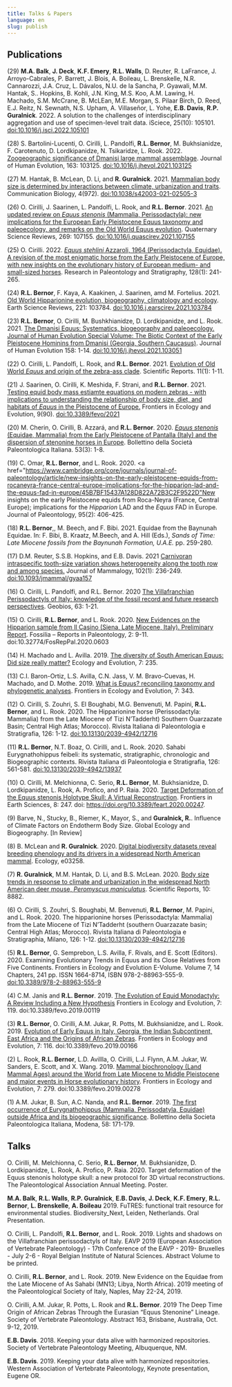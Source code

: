 ```yaml
---
title: Talks & Papers
language: en
slug: publish
---
```


## Publications
(29) <b>M.A. Balk</b>, <b>J. Deck</b>, <b>K.F. Emery</b>, <b>R.L. Walls</b>, D. Reuter, R. LaFrance, J. Arroyo-Cabrales, P. Barrett, J. Blois, A. Boileau, L. Brenskelle, N.R. Cannarozzi, J.A. Cruz, L. Dávalos, N.U. de la Sancha, P. Gyawali, M.M. Hantak, S.. Hopkins, B. Kohli, J.N. King, M.S. Koo, A.M. Lawing, H. Machado, S.M. McCrane, B. McLEan, M.E. Morgan, S. Pilaar Birch, D. Reed, E.J. Reitz, N. Sewnath, N.S. Upham, A. Villaseñor, L. Yohe, <b>E.B. Davis</b>, <b>R.P. Guralnick</b>. 2022. <h ref="https://www.sciencedirect.com/science/article/pii/S2589004222013736">A solution to the challenges of interdisciplinary aggregation and use of specimen-level trait data</a>. iSciece, 25(10): 105101. <a href="https://doi.org/10.1016/j.isci.2022.105101">doi:10.1016/j.isci.2022.105101</a>

(28) S. Bartolini-Lucenti, O. Cirilli, L. Pandolfi, <b>R.L. Bernor</b>, M. Bukhsianidze, F. Carotenuto, D. Lordkipanidze, N. Tsikaridze, L. Rook. 2022. <a href="https://www.sciencedirect.com/science/article/abs/pii/S0047248421001779">Zoogeographic significance of Dmanisi large mammal assemblage</a>. Journal of Human Evolution, 163: 103125. <a href="https://doi.org/10.1016/j.jhevol.2021.103125">doi:10.1016/j.jhevol.2021.103125</a>

(27) M. Hantak, B. McLean, D. Li, and <b>R. Guralnick</b>. 2021. <a href="https://www.nature.com/articles/s42003-021-02505-3">Mammalian body size is determined by interactions between climate, urbanization and traits</a>. Communication Biology, 4(972). <a href="https://doi.org/10.1038/s42003-021-02505-3">doi:10.1038/s42003-021-02505-3</a>

(26) O. Cirilli, J. Saarinen, L. Pandolfi, L. Rook, and <b>R.L. Bernor</b>. 2021. <a href="https://www.sciencedirect.com/science/article/pii/S0277379121003620?casa_token=rvr2P9XvHzMAAAAA:VjMx6to76KqBZen5SLB1T2GzAyP37vc8ojZciQI8BvWY-_jj29J9ZgthOIQJhTdTN8a38q3D">An updated review on <i>Equus stenonis</i> (Mammalia, Perissodactyla): new implications for the European Early Pleistocene Equus taxonomy and paleoecology, and remarks on the Old World Equus evolution</a>. Quaternary Science Reviews, 269: 107155. <a href="https://doi.org/10.1016/j.quascirev.2021.107155">doi:10.1016/j.quascirev.2021.107155</a>

(25) O. Cirilli. 2022. <a href="https://www.researchgate.net/profile/Omar-Cirilli/publication/358751878_EQUUS_STEHLINI_AZZAROLI_1964_PERISSODACTYLA_EQUIDAE_A_REVISION_OF_THE_MOST_ENIGMATIC_HORSE_FROM_THE_EARLY_PLEISTOCENE_OF_EUROPE_WITH_NEW_INSIGHTS_ON_THE_EVOLUTIONARY_HISTORY_OF_EUROPEAN_MEDIUM-_AND_SM/links/6213d8fd08bee946f3943cb4/EQUUS-STEHLINI-AZZAROLI-1964-PERISSODACTYLA-EQUIDAE-A-REVISION-OF-THE-MOST-ENIGMATIC-HORSE-FROM-THE-EARLY-PLEISTOCENE-OF-EUROPE-WITH-NEW-INSIGHTS-ON-THE-EVOLUTIONARY-HISTORY-OF-EUROPEAN-MEDIUM-AND.pdf"><i>Equus stehlini</i> Azzaroli, 1964 (Perissodactyla, Equidae). A revision of the  most enigmatic horse from the Early Pleistocene of Europe, with new insights on the evolutionary history of European medium- and small-sized horses</a>. Research in Paleontology and Stratigraphy, 128(1): 241-265. 

(24) <b>R.L. Bernor</b>, F. Kaya, A. Kaakinen, J. Saarinen, amd M. Fortelius. 2021. <a href="https://www.sciencedirect.com/science/article/pii/S0012825221002853">Old World Hipparionine evolution, biogeography, climatology and ecology</a>. Earth Science Reviews, 221: 103784. <a href="https://doi.org/10.1016/j.earscirev.2021.103784">doi:10.1016.j.earscirev.2021.103784</a>

(23) <b>R.L. Bernor</b>, O. Cirilli, M. Bushkhianidze, D. Lordkipanidze, and L. Rook. 2021. <a href="https://www.sciencedirect.com/science/article/abs/pii/S0047248421001032">The Dmanisi Equus: Systematics, biogeography and paleoecology. Journal of Human Evolution Special Volume: The Biotic Context of the Early Pleistocene Hominins from Dmanisi (Georgia, Southern Caucasus)</a>. Journal of Human Evolution 158: 1-14. <a href="https://www.sciencedirect.com/science/article/abs/pii/S0047248421001032?via%3Dihub">doi:10.1016/j.jhevol.2021.103051</a>

(22) O. Cirilli, L. Pandolfi, L. Rook, and <b>R.L. Bernor</b>. 2021. <a href= "https://www.nature.com/articles/s41598-021-89440-9">Evolution of Old World <i>Equus</i> and origin of the zebra-ass clade</a>. Scientific Reports. 11(1): 1-11.

(21) J. Saarinen, O. Cirilli, K. Meshida, F. Strani, and <b>R.L. Bernor</b>. 2021. <a href="https://www.frontiersin.org/articles/10.3389/fevo.2021.622412/full?&utm_source=Email_to_authors_&utm_medium=Email&utm_content=T1_11.5e1_author&utm_campaign=Email_publication&field=&journalName=Frontiers_in_Ecology_and_Evolution&id=622412">Testing equid body mass estiamte equations on modern zebras - with implications to understanding the relationship of body size, diet, and habitats of <i>Equus</i> in the Pleistocene of Europe.</a> Frontiers in Ecology and Evolution, 9(90). <a href="https://doi.org/10.3389/fevo.2021.622412">doi:10.3389/fevo/2021</a>

(20) M. Cherin, O. Cirilli, B. Azzará, and <b>R.L. Bernor</b>. 2020. <a href="http://paleoitalia.org/archives/bollettino-spi/113/published-online-novembre-2020/"><i>Equus stenonis</i> (Equidae, Mammalia) from the Early Pleistocene of Pantalla (Italy) and the dispersion of stenonine horses in Europe</a>. Bollettino della Società Paleontologica Italiana. 53(3): 1-8.

(19) C. Omar, <b>R.L. Bernor</b>, and L. Rook. 2020. <a href="https://www.cambridge.org/core/journals/journal-of-paleontology/article/new-insights-on-the-early-pleistocene-equids-from-rocaneyra-france-central-europe-implications-for-the-hipparion-lad-and-the-equus-fad-in-europe/45B7BF15437A128D822A72B3C2F9522D"New insights on the early Pleistocene equids from Roca-Neyra (France, Central Europe); implications for the <i>Hipparion</i> LAD and the <i>Equus</i> FAD in Europe</a>. Journal of Paleontology, 95(2): 406-425.

(18) <b>R.L. Bernor</b>,, M. Beech, and F. Bibi. 2021. Equidae from the Baynunah Equidae. In: F. Bibi, B. Kraatz, M.Beech, and A. Hill (Eds.), <i>Sands of Time: Late Miocene fossils from the Baynunah Formation, U.A.E.</i> pp. 259-280.

(17) D.M. Reuter, S.S.B. Hopkins, and E.B. Davis. 2021 <a href="https://academic.oup.com/jmammal/article/102/1/236/6175216?casa_token=d53T2AwnJ4EAAAAA:ROsTjdeqHUTbPEbYQeOVWwKvE1jgZxL056diQNJOquabygXzsNExB3Pn4Y5xEDTv0a99h72Nk13Z">Carnivoran intraspecific tooth-size variation shows heterogeneity along the tooth row and among species.</a> Journal of Mammalogy, 102(1): 236-249. <a href="https://doi.org/10.1093/jmammal/gyaa157">doi:10.1093/jmammal/gyaa157</a>

(16) O. Cirilli, L. Pandolfi, and R.L. Bernor. 2020 <a href="https://www.sciencedirect.com/science/article/pii/S0016699520300875?casa_token=gYLuEYEwgMcAAAAA:x6DyTZ3T8IAm71Qv_dMBe0rZbQS8UwpO8Ed1oOyale_YvDsYV4jcF0X_e2R0Bixrt3e44tQ_ug">The Villafranchian Perissodactyls of Italy: knowledge of the fossil record and future research perspectives</a>. Geobios, 63: 1-21.

(15) O. Cirilli, <b>R.L. Bernor</b>, and L. Rook. 2020. <a href="https://files.spazioweb.it/20/c6/20c6702c-3d41-4d3e-9914-f94bb2287a22.pdf">New Evidences on the Hipparion sample from Il Casino (Siena, Late Miocene, Italy). Preliminary Report</a>. Fossilia – Reports in Paleontology, 2: 9-11. doi:10.32774/FosRepPal.2020.0603

(14) H. Machado and L. Avilla. 2019. <a href="https://www.frontiersin.org/articles/10.3389/fevo.2019.00235/full">The diversity of South American Equus: Did size really matter?</a> Ecology and Evolution, 7: 235.

(13) C.I. Baron-Ortiz, L.S. Avilla, C.N. Jass, V. M. Bravo-Cuevas, H. Machado, and D. Mothe. 2019. <a href="https://www.frontiersin.org/articles/10.3389/fevo.2019.00343/full">What is Equus? reconciling taxonomy and phylogenetic analyses</a>. Frontiers in Ecology and Evolution, 7: 343.

(12) O. Cirilli, S. Zouhri, S. El Boughabi, M.G. Benvenuti, M. Papini, <b>R.L. Bernor</b>, and L. Rook. 2020. The Hipparionine horse (Perissodactyla: Mammalia) from the Late Miocene of Tizi N’Tadderht) Southern Ouarzazate Basin; Central High Atlas; Morocco). Rivista Italiana di Paleontologia e Stratigrafia, 126: 1-12. <a href="https://doi.org/10.13130/2039-4942/12716">doi:10.13130/2039-4942/12716</a>

(11) <b>R.L. Bernor</b>, N.T. Boaz, O. Cirilli, and L. Rook. 2020. Sahabi Eurygnathohippus feibeli: its systematic, stratigraphic, chronologic and Biogeographic contexts. Rivista Italiana di Paleontologia e Stratigrafia, 126: 561-581. <a href="https://doi.org/10.13130/2039-4942/13937">doi:10.13130/2039-4942/13937</a>

(10) O. Cirilli, M. Melchionna, C. Serio, <b>R.L. Bernor</b>, M. Bukhsianidze, D. Lordkipanidze, L. Rook, A. Profico, and P. Raia. 2020. <a href="https://www.frontiersin.org/articles/10.3389/feart.2020.00247/full?&utm_source=Email_to_authors_&utm_medium=Email&utm_content=T1_11.5e1_author&utm_campaign=Email_publication&field=&journalName=Frontiers_in_Earth_Science&id=521626">Target Deformation of the Equus stenonis Holotype Skull: A Virtual Reconstruction</a>. Frontiers in Earth Sciences, 8: 247. doi: https://doi.org/10.3389/feart.2020.00247.

(9) Barve, N., Stucky, B., Riemer, K., Mayor, S., and <b>Guralnick, R.</b>. Influence of Climate Factors on Endotherm Body Size. Global Ecology and Biogeography. [In Review]

(8) B. McLean and <b>R. Guralnick</b>. 2020. <a href="https://esajournals.onlinelibrary.wiley.com/doi/pdfdirect/10.1002/ecy.3258?casa_token=zi1xnvZ3_HgAAAAA:nQCK68eLezS5Rzg_UL20ccXy_8ji-jaF_cdscaI6ptTADBgTIUgFzP5BK_GUU6vQsib7gZpFDJYH6A">Digital biodiversity datasets reveal breeding phenology and its drivers in a widespread North American mammal</a>. Ecology, e03258.

(7) <b>R. Guralnick</b>, M.M. Hantak, D. Li, and B.S. McLean. 2020. <a href="https://www.nature.com/articles/s41598-020-65755-x">Body size trends in response to climate and urbanization in the widespread North American deer mouse, <i>Peromyscus maniculatus</i></a>. Scientific Reports, 10: 8882.

(6) O. Cirilli, S. Zouhri, S. Boughabi, M. Benvenuti, <b>R.L. Bernor</b>, M. Papini, and L. Rook. 2020. The hipparionine horses (Perissodactyla: Mammalia) from the Late Miocene of  Tizi N’Tadderht (southern Ouarzazate basin; Central High Atlas; Morocco). Rivista Italiana di Paleontologia e Stratigraphia, Milano, 126: 1-12. <a href="https://doi.org/10.13130/2039-4942/12716">doi:10.13130/2039-4942/12716</a>
 
(5) <b>R.L. Bernor</b>, G. Semprebon, L.S. Avilla, F. Rivals, and E. Scott (Editors). 2020. Examining Evolutionary Trends in Equus and its Close Relatives from Five Continents. Frontiers in Ecology and Evolution E-Volume. Volume 7, 14 Chapters, 241 pp. ISSN 1664-8714, ISBN 978-2-88963-555-9. <a href="https://doi.org/10.3389/978-2-88963-555-9">doi:10.3389/978-2-88963-555-9</a>

(4) C.M. Janis and <b>R.L. Bernor</b>. 2019. <a href="https://www.frontiersin.org/articles/10.3389/fevo.2019.00119/full">The Evolution of Equid Monodactyly: A Review Including a New Hypothesis</a> Frontiers in Ecology and Evolution, 7: 119. doi:10.3389/fevo.2019.00119
 
(3) <b>R.L. Bernor</b>, O. Cirilli, A.M. Jukar, R. Potts, M. Bukhsianidze, and L. Rook. 2019. <a href="https://www.frontiersin.org/articles/10.3389/fevo.2019.00166/full">Evolution of Early Equus in Italy, Georgia, the Indian Subcontinent, East Africa and the Origins of African Zebras</a>. Frontiers in Ecology and Evolution, 7: 116. doi:10.3389/fevo.2019.00166
 
(2) L. Rook, <b>R.L. Bernor</b>, L.D. Avillla, O. Cirilli, L.J. Flynn, A.M. Jukar, W. Sanders, E. Scott, and X. Wang. 2019. <a href="https://www.frontiersin.org/articles/10.3389/fevo.2019.00278/full?=&field=&id=451815&journalName=Frontiers_in_Ecology_and_Evolution">Mammal biochronology (Land Mammal Ages) around the World from Late Miocene to Middle Pleistocene and major events in Horse evolutionary history</a>. Frontiers in Ecology and Evolution, 7: 279. doi:10.3389/fevo.2019.00278
 
(1) A.M. Jukar, B. Sun, A.C. Nanda, and <b>R.L. Bernor</b>. 2019. <a href="https://par.nsf.gov/servlets/purl/10152595">The first occurrence of Eurygnathohippus (Mammalia, Perissodatyla, Equidae) outside Africa and its biogeographic significance</a>. Bollettino della Societa Paleontologica Italiana, Modena, 58: 171-179. 

## Talks
O. Cirilli, M. Melchionna, C. Serio, <b>R.L. Bernor</b>, M. Bukhsianidze, D. Lordkipanidze, L. Rook, A. Profico, P. Raia. 2020. Target deformation of the Equus stenonis holotype skull: a new protocol for 3D virtual reconstructions. The Paleontological Association Annual Meeting. Poster.

<b>M.A. Balk</b>, <b>R.L. Walls</b>, <b>R.P. Guralnick</b>, <b>E.B. Davis</b>, <b>J. Deck</b>, <b>K.F. Emery</b>, <b> R.L. Bernor</b>, <b>L. Brenskelle</b>, <b>A. Boileau</b> 2019. FuTRES: functional trait resource for environmental studies. Biodiversity_Next, Leiden, Netherlands. Oral Presentation.

O. Cirilli, L. Pandolfi, <b>R.L. Bernor</b>, and L. Rook.  2019.  Lights and shadows on the Villafranchian perissodactyls of Italy.  EAVP 2019 (European Association of Vertebrate Paleontology) - 17th Conference of the EAVP - 2019- Bruxelles - July 2-6 - Royal Belgian Institute of Natural Sciences. Abstract Volume to be printed. 

O. Cirilli, <b>R.L. Bernor</b>, and L. Rook.  2019.  New Evidence on the Equidae from the Late Miocene of As Sahabi (MN13; Libya, North Africa). 2019 meeting of the Paleontological Society of Italy, Naples, May 22-24, 2019.

O. Cirilli, A.M. Jukar, R. Potts, L. Rook and <b>R.L. Bernor</b>.  2019 The Deep Time Origin of African Zebras Through the Eurasian “Equus Stenonine” Lineage.  Society of Vertebrate Paleontology. Abstract 163, Brisbane, Australia, Oct. 9-12, 2019.

<b>E.B. Davis</b>. 2018. Keeping your data alive with harmonized repositories. Society of Vertebrate Paleontology Meeting, Albuquerque, NM.

<b>E.B. Davis</b>. 2019. Keeping your data alive with harmonized repositories. Western Association of Vertebrate Paleontology, Keynote presentation, Eugene OR.

